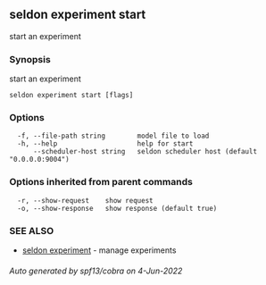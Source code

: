 ## seldon experiment start

start an experiment

### Synopsis

start an experiment

```
seldon experiment start [flags]
```

### Options

```
  -f, --file-path string        model file to load
  -h, --help                    help for start
      --scheduler-host string   seldon scheduler host (default "0.0.0.0:9004")
```

### Options inherited from parent commands

```
  -r, --show-request    show request
  -o, --show-response   show response (default true)
```

### SEE ALSO

* [seldon experiment](seldon_experiment.md)	 - manage experiments

###### Auto generated by spf13/cobra on 4-Jun-2022
